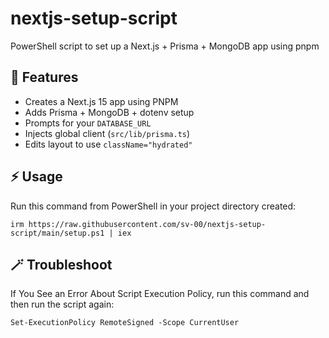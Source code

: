 # nextjs-setup-script
PowerShell script to set up a Next.js + Prisma + MongoDB app using pnpm

## 🧩 Features

- Creates a Next.js 15 app using PNPM
- Adds Prisma + MongoDB + dotenv setup
- Prompts for your `DATABASE_URL`
- Injects global client (`src/lib/prisma.ts`)
- Edits layout to use `className="hydrated"`

## ⚡ Usage

Run this command from PowerShell in your project directory created:

```irm https://raw.githubusercontent.com/sv-00/nextjs-setup-script/main/setup.ps1 | iex```


## 🪄 Troubleshoot

If You See an Error About Script Execution Policy, run this command and then run the script again:

```Set-ExecutionPolicy RemoteSigned -Scope CurrentUser```
